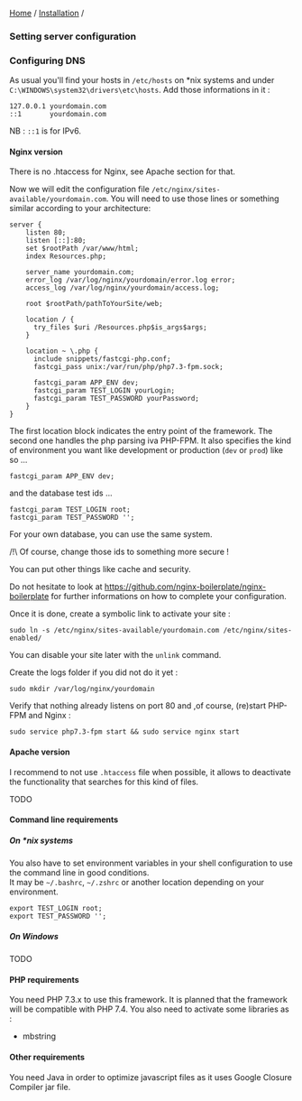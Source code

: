 [Home](../../README.md) / [Installation](../mainConfiguration.md) /

### Setting server configuration

### Configuring DNS

As usual you'll find your hosts in `/etc/hosts` on *nix systems and under `C:\WINDOWS\system32\drivers\etc\hosts`.
Add those informations in it :

    127.0.0.1 yourdomain.com
    ::1       yourdomain.com
    
NB : `::1` is for IPv6.

#### Nginx version

There is no .htaccess for Nginx, see Apache section for that.

Now we will edit the configuration file `/etc/nginx/sites-available/yourdomain.com`.
You will need to use those lines or something similar according to your architecture:

    server {
        listen 80;
        listen [::]:80;
        set $rootPath /var/www/html;
        index Resources.php;
        
        server_name yourdomain.com;
        error_log /var/log/nginx/yourdomain/error.log error;
        access_log /var/log/nginx/yourdomain/access.log;
        
        root $rootPath/pathToYourSite/web;
        
        location / {
          try_files $uri /Resources.php$is_args$args;
        }
        
        location ~ \.php {
          include snippets/fastcgi-php.conf;
          fastcgi_pass unix:/var/run/php/php7.3-fpm.sock;
          
          fastcgi_param APP_ENV dev;
          fastcgi_param TEST_LOGIN yourLogin;
          fastcgi_param TEST_PASSWORD yourPassword;
        }
    }

The first location block indicates the entry point of the framework.
The second one handles the php parsing iva PHP-FPM.
It also specifies the kind of environment you want like development or production (`dev` or `prod`) like so ...

`fastcgi_param APP_ENV dev;`

and the database test ids ...

```
fastcgi_param TEST_LOGIN root;
fastcgi_param TEST_PASSWORD '';
```

For your own database, you can use the same system.
    
/!\ Of course, change those ids to something more secure !

You can put other things like cache and security.

Do not hesitate to look at https://github.com/nginx-boilerplate/nginx-boilerplate for further informations on how to
complete your configuration.

Once it is done, create a symbolic link to activate your site :

    sudo ln -s /etc/nginx/sites-available/yourdomain.com /etc/nginx/sites-enabled/
    
You can disable your site later with the `unlink` command.    
    
Create the logs folder if you did not do it yet :

    sudo mkdir /var/log/nginx/yourdomain
    
Verify that nothing already listens on port 80 and ,of course, (re)start PHP-FPM and Nginx :

    sudo service php7.3-fpm start && sudo service nginx start

#### Apache version

I recommend to not use `.htaccess` file when possible, it allows to deactivate the functionality that searches for this
kind of files.<br>

TODO

#### Command line requirements

##### On *nix systems

You also have to set environment variables in your shell configuration to use the command line in good conditions.<br>
It may be `~/.bashrc`, `~/.zshrc` or another location depending on your environment.  

    export TEST_LOGIN root;
    export TEST_PASSWORD '';
    
##### On Windows

TODO

#### PHP requirements
You need PHP 7.3.x to use this framework.
It is planned that the framework will be compatible with PHP 7.4. 
You also need to activate some libraries as :

- mbstring 
    
#### Other requirements
You need Java in order to optimize javascript files as it uses Google Closure Compiler jar file.